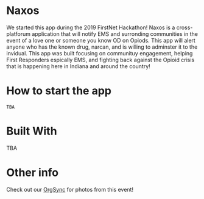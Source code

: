 # Naxos
We started this app during the 2019 FirstNet Hackathon! Naxos is a cross-platforum application that will notify EMS and surronding communities in the event of a love one or someone you know OD on Opiods. This app will alert anyone who has the known drug, narcan, and is willing to adminster it to the invidual. This app was built focusing on communituy engagement, helping First Responders espically EMS, and fighting back against the Opioid crisis that is happening here in Indiana and around the country!

# How to start the app
```
TBA
```

# Built With
TBA

# Other info
Check out our [OrgSync](https://orgsync.com/139217/photos/albums/130524) for photos from this event!
